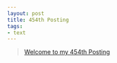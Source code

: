 ```yaml
---
layout: post
title: 454th Posting
tags: 
- text
---
```


> [Welcome to my 454th Posting](https://janghan-kor.tistory.com/1719)
